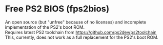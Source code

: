 # Free PS2 BIOS (fps2bios)

An open source (but "unfree" because of no licenses) and incomplete implementation of the PS2's boot ROM.  
Requires latest PS2 toolchain from https://github.com/ps2dev/ps2toolchain  
This, currently, does not work as a full replacement for the PS2's boot ROM.  
